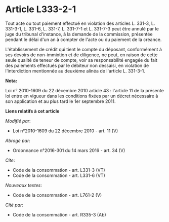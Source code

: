 # Article L333-2-1

Tout acte ou tout paiement effectué en violation des articles L. 331-3, L. 331-3-1, L. 331-6, L. 331-7, L. 331-7-1 et L.
331-7-3 peut être annulé par le juge du tribunal d'instance, à la demande de la commission, présentée pendant le délai d'un
an à compter de l'acte ou du paiement de la créance. 

L'établissement de crédit qui tient le compte du déposant, conformément à ses devoirs de non-immixtion et de diligence, ne
peut, en raison de cette seule qualité de teneur de compte, voir sa responsabilité engagée du fait des paiements effectués
par le débiteur non dessaisi, en violation de l'interdiction mentionnée au deuxième alinéa de l'article L. 331-3-1.

**Nota:**

Loi n° 2010-1609 du 22 décembre 2010 article 43 : l'article 11 de la présente loi entre en vigueur dans les conditions fixées
par un décret nécessaire à son application et au plus tard le 1er septembre 2011.

**Liens relatifs à cet article**

_Modifié par_:

  - Loi n°2010-1609 du 22 décembre 2010 - art. 11 (V)

_Abrogé par_:

  - Ordonnance n°2016-301 du 14 mars 2016 - art. 34 (V)

_Cite_:

  - Code de la consommation - art. L331-3 (VT)
  - Code de la consommation - art. L331-6 (VT)

_Nouveaux textes_:

  - Code de la consommation - art. L761-2 (V)

_Cité par_:

  - Code de la consommation - art. R335-3 (Ab)
